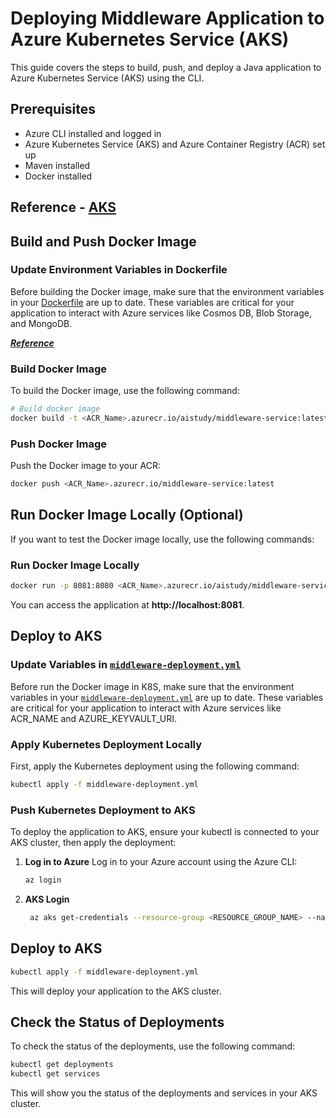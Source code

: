 # Deploying Middleware Application to Azure Kubernetes Service (AKS)
This guide covers the steps to build, push, and deploy a Java application to Azure Kubernetes Service (AKS) using the CLI.

## Prerequisites

* Azure CLI installed and logged in
* Azure Kubernetes Service (AKS) and Azure Container Registry (ACR) set up
* Maven installed
* Docker installed

## Reference - [AKS](../aks.md)

## Build and Push Docker Image

### Update Environment Variables in Dockerfile

Before building the Docker image, make sure that the environment variables in your [Dockerfile](Dockerfile) are up to date. These variables are critical for your application to interact with Azure services like Cosmos DB, Blob Storage, and MongoDB.

[**_Reference_**](env_variables.md)

### Build Docker Image
To build the Docker image, use the following command:

```bash
# Build docker image
docker build -t <ACR_Name>.azurecr.io/aistudy/middleware-service:latest .

```

### Push Docker Image
Push the Docker image to your ACR:

```bash
docker push <ACR_Name>.azurecr.io/middleware-service:latest
```

## Run Docker Image Locally (Optional)
If you want to test the Docker image locally, use the following commands:


### Run Docker Image Locally
```bash
docker run -p 8081:8080 <ACR_Name>.azurecr.io/aistudy/middleware-service:latest
```
You can access the application at **http://localhost:8081**.

## Deploy to AKS

### Update Variables in [`middleware-deployment.yml`](middleware-deployment.yml)

Before run the Docker image in K8S, make sure that the environment variables in your [`middleware-deployment.yml`](middleware-deployment.yml) are up to date. These variables are critical for your application to interact with Azure services like ACR_NAME and AZURE_KEYVAULT_URI.

### Apply Kubernetes Deployment Locally
First, apply the Kubernetes deployment using the following command:

```bash
kubectl apply -f middleware-deployment.yml
```
### Push Kubernetes Deployment to AKS
To deploy the application to AKS, ensure your kubectl is connected to your AKS cluster, then apply the deployment:

1. **Log in to Azure**
   Log in to your Azure account using the Azure CLI:
    ```bash
   az login
    ```
2. **AKS Login**
   ```bash
    az aks get-credentials --resource-group <RESOURCE_GROUP_NAME> --name <AKS_NAME>
   ```
## Deploy to AKS
```bash
kubectl apply -f middleware-deployment.yml
```
This will deploy your application to the AKS cluster.
## Check the Status of Deployments

To check the status of the deployments, use the following command:

```bash
kubectl get deployments
kubectl get services 
```
This will show you the status of the deployments and services in your AKS cluster.
